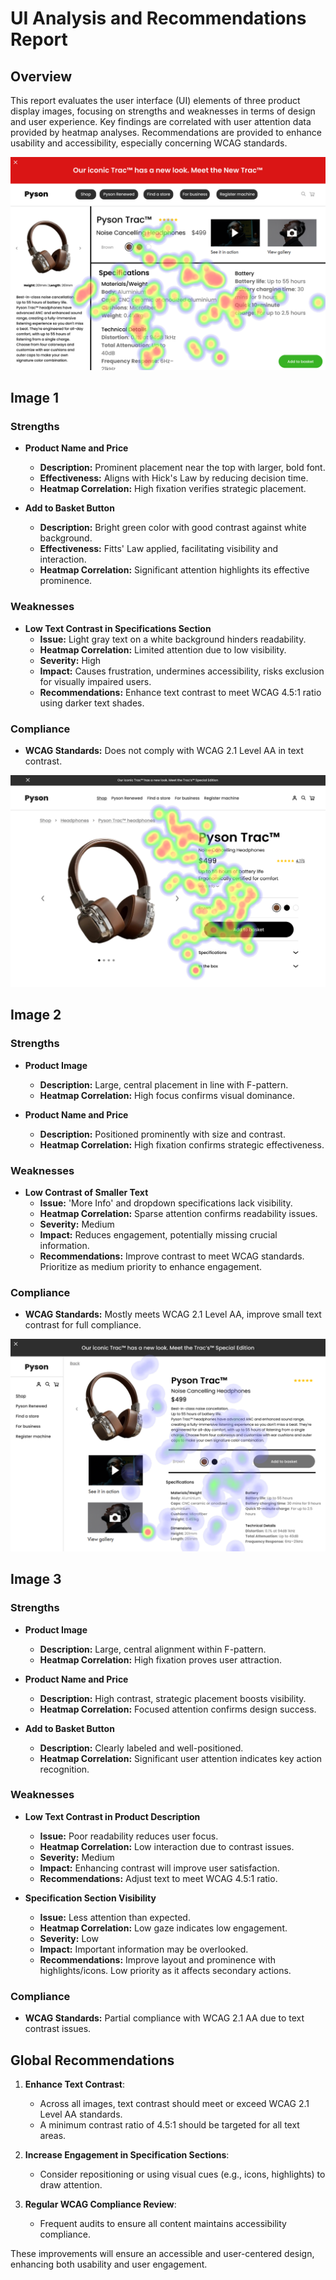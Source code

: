 # UI Analysis and Recommendations Report

## Overview

This report evaluates the user interface (UI) elements of three product display images, focusing on strengths and weaknesses in terms of design and user experience. Key findings are correlated with user attention data provided by heatmap analyses. Recommendations are provided to enhance usability and accessibility, especially concerning WCAG standards.

![Image 1](heatmaps/p13-1.png)

## Image 1

### Strengths

- **Product Name and Price**
  - **Description:** Prominent placement near the top with larger, bold font.
  - **Effectiveness:** Aligns with Hick's Law by reducing decision time.
  - **Heatmap Correlation:** High fixation verifies strategic placement.
  
- **Add to Basket Button**
  - **Description:** Bright green color with good contrast against white background.
  - **Effectiveness:** Fitts' Law applied, facilitating visibility and interaction.
  - **Heatmap Correlation:** Significant attention highlights its effective prominence.

### Weaknesses

- **Low Text Contrast in Specifications Section**
  - **Issue:** Light gray text on a white background hinders readability.
  - **Heatmap Correlation:** Limited attention due to low visibility.
  - **Severity:** High
  - **Impact:** Causes frustration, undermines accessibility, risks exclusion for visually impaired users.
  - **Recommendations:** Enhance text contrast to meet WCAG 4.5:1 ratio using darker text shades.

### Compliance

- **WCAG Standards:** Does not comply with WCAG 2.1 Level AA in text contrast.

![Image 2](heatmaps/p13-2.png)

## Image 2

### Strengths

- **Product Image**
  - **Description:** Large, central placement in line with F-pattern.
  - **Heatmap Correlation:** High focus confirms visual dominance.

- **Product Name and Price**
  - **Description:** Positioned prominently with size and contrast.
  - **Heatmap Correlation:** High fixation confirms strategic effectiveness.

### Weaknesses

- **Low Contrast of Smaller Text**
  - **Issue:** 'More Info' and dropdown specifications lack visibility.
  - **Heatmap Correlation:** Sparse attention confirms readability issues.
  - **Severity:** Medium
  - **Impact:** Reduces engagement, potentially missing crucial information.
  - **Recommendations:** Improve contrast to meet WCAG standards. Prioritize as medium priority to enhance engagement.

### Compliance

- **WCAG Standards:** Mostly meets WCAG 2.1 Level AA, improve small text contrast for full compliance.

![Image 3](heatmaps/p13-3.png)

## Image 3

### Strengths

- **Product Image**
  - **Description:** Large, central alignment within F-pattern.
  - **Heatmap Correlation:** High fixation proves user attraction.

- **Product Name and Price**
  - **Description:** High contrast, strategic placement boosts visibility.
  - **Heatmap Correlation:** Focused attention confirms design success.
  
- **Add to Basket Button**
  - **Description:** Clearly labeled and well-positioned.
  - **Heatmap Correlation:** Significant user attention indicates key action recognition.

### Weaknesses

- **Low Text Contrast in Product Description**
  - **Issue:** Poor readability reduces user focus.
  - **Heatmap Correlation:** Low interaction due to contrast issues.
  - **Severity:** Medium
  - **Impact:** Enhancing contrast will improve user satisfaction.
  - **Recommendations:** Adjust text to meet WCAG 4.5:1 ratio.

- **Specification Section Visibility**
  - **Issue:** Less attention than expected.
  - **Heatmap Correlation:** Low gaze indicates low engagement.
  - **Severity:** Low
  - **Impact:** Important information may be overlooked.
  - **Recommendations:** Improve layout and prominence with highlights/icons. Low priority as it affects secondary actions.

### Compliance

- **WCAG Standards:** Partial compliance with WCAG 2.1 AA due to text contrast issues.

## Global Recommendations

1. **Enhance Text Contrast**:
   - Across all images, text contrast should meet or exceed WCAG 2.1 Level AA standards.
   - A minimum contrast ratio of 4.5:1 should be targeted for all text areas.

2. **Increase Engagement in Specification Sections**:
   - Consider repositioning or using visual cues (e.g., icons, highlights) to draw attention.

3. **Regular WCAG Compliance Review**:
   - Frequent audits to ensure all content maintains accessibility compliance.

These improvements will ensure an accessible and user-centered design, enhancing both usability and user engagement.

